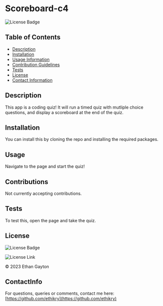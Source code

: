 # Scoreboard-c4

  
  ![License Badge](https://img.shields.io/badge/license-undefined-blue.svg)
  

  ## Table of Contents 
  * [Description](#Description)
  * [Installation](#Installation)
  * [Usage Information](#Usage)
  * [Contribution Guidelines](#Contributions)
  * [Tests](#Tests)
  * [License](#License)
  * [Contact Information](#ContactInfo)
  ## Description
  This app is a coding quiz! It will run a timed quiz with mutliple choice questions, and display a scoreboard at the end of the quiz. 
  ## Installation
  You can install this by cloning the repo and installing the required packages.
  ## Usage
  Navigate to the page and start the quiz!
  ## Contributions
  Not currently accepting contributions.
  ## Tests 
  To test this, open the page and take the quiz.
  ## License
  
  
  ![License Badge](https://img.shields.io/badge/license-MIT-blue.svg)
  
  
  ![License Link](https://opensource.org/licenses/MIT)
  
  © 2023 Ethan Gayton
  
  ## ContactInfo
  For questions, queries or comments, contact me here: 
  [https://github.com/ethikry](https://github.com/ethikry)

